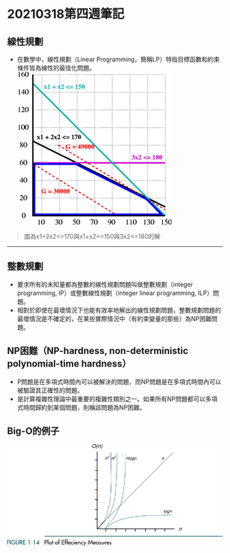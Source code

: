 # 20210318第四週筆記
## 線性規劃
* 在數學中，線性規劃（Linear Programming，簡稱LP）特指目標函數和約束條件皆為線性的最佳化問題。
![linear-programing](https://github.com/cycyucheng1010/ai109b/blob/main/Note/360px-Linear_programming_polytope.png)
> 圖為x1+2x2<=170與x1+x2<=150與3x2<=180的解
---
## 整數規劃
* 要求所有的未知量都為整數的線性規劃問題叫做整數規劃（integer programming, IP）或整數線性規劃（integer linear programming, ILP）問題。
* 相對於即使在最壞情況下也能有效率地解出的線性規劃問題，整數規劃問題的最壞情況是不確定的，在某些實際情況中（有約束變量的那些）為NP困難問題。
## NP困難（NP-hardness, non-deterministic polynomial-time hardness）
* P問題是在多項式時間內可以被解決的問題，而NP問題是在多項式時間內可以被驗證其正確性的問題。
* 是計算複雜性理論中最重要的複雜性類別之一。如果所有NP問題都可以多項式時間歸約到某個問題，則稱該問題為NP困難。
## Big-O的例子
![big-o](https://github.com/cycyucheng1010/ai109b/blob/main/Note/Big-o.png)
